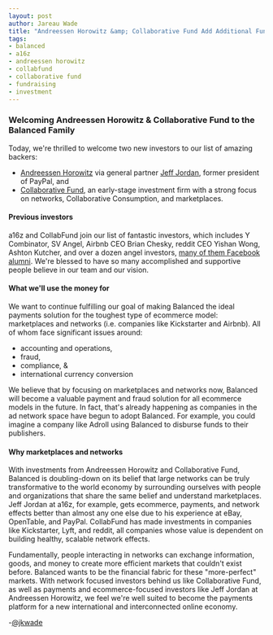 ```yaml
---
layout: post
author: Jareau Wade
title: "Andreessen Horowitz &amp; Collaborative Fund Add Additional Funds to Balanced's $3.4M Seed Round"
tags:
- balanced
- a16z
- andreessen horowitz
- collabfund
- collaborative fund
- fundraising
- investment
---
```


### Welcoming Andreessen Horowitz & Collaborative Fund to the Balanced Family

Today, we're thrilled to welcome two new investors to our list of amazing backers:

- [Andreessen Horowitz](http://a16z.com/) via general partner [Jeff Jordan](http://jeff.a16z.com/about/), former president of PayPal, and
- [Collaborative Fund](http://www.collaborativefund.com/), an early-stage investment firm with a strong focus on networks, Collaborative Consumption, and marketplaces.

#### Previous investors
a16z and CollabFund join our list of fantastic investors, which includes Y Combinator, SV Angel, Airbnb CEO Brian Chesky, reddit CEO Yishan Wong, Ashton Kutcher, and over a dozen angel investors, [many of them Facebook alumni](http://pandodaily.com/2013/03/19/balanced-raises-a-rapid-800k-on-a-little-known-fundraising-platform-called-facebook/). We're blessed to have so many accomplished and supportive people believe in our team and our vision.

#### What we'll use the money for
We want to continue fulfilling our goal of making Balanced the ideal payments solution for the toughest type of ecommerce model: marketplaces and networks (i.e. companies like Kickstarter and Airbnb). All of whom face significant issues around:

- accounting and operations,
- fraud,
- compliance, &
- international currency conversion

We believe that by focusing on marketplaces and networks now, Balanced will become a valuable payment and fraud solution for all ecommerce models in the future. In fact, that's already happening as companies in the ad network space have begun to adopt Balanced. For example, you could imagine a company like Adroll using Balanced to disburse funds to their publishers.

#### Why marketplaces and networks
With investments from Andreessen Horowitz and Collaborative Fund, Balanced is doubling-down on its belief that large networks can be truly transformative to the world economy by surrounding ourselves with people and organizations that share the same belief and understand marketplaces. Jeff Jordan at a16z, for example, gets ecommerce, payments, and network effects better than almost any one else due to his experience at eBay, OpenTable, and PayPal. CollabFund has made investments in companies like Kickstarter, Lyft, and reddit, all companies whose value is dependent on building healthy, scalable network effects.

Fundamentally, people interacting in networks can exchange information, goods, and money to create more efficient markets that couldn't exist before. Balanced wants to be the financial fabric for these "more-perfect" markets. With network focused investors behind us like Collaborative Fund, as well as payments and ecommerce-focused investors like Jeff Jordan at Andreessen Horowitz, we feel we're well suited to become the payments platform for a new international and interconnected online economy.

-[@jkwade](https://twitter.com/jkwade)
